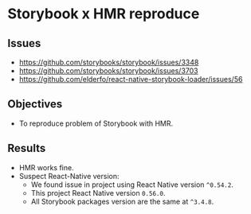 # Storybook x HMR reproduce

## Issues

- https://github.com/storybooks/storybook/issues/3348
- https://github.com/storybooks/storybook/issues/3703
- https://github.com/elderfo/react-native-storybook-loader/issues/56

## Objectives

- To reproduce problem of Storybook with HMR.

## Results

- HMR works fine.
- Suspect React-Native version:
  - We found issue in project using React Native version `^0.54.2`.
  - This project React Native version `0.56.0`.
  - All Storybook packages version are the same at `^3.4.8`.


